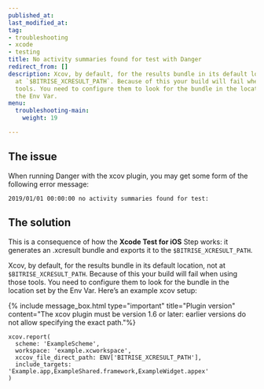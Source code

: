 ```yaml
---
published_at:
last_modified_at:
tag:
- troubleshooting
- xcode
- testing
title: No activity summaries found for test with Danger
redirect_from: []
description: Xcov, by default, for the results bundle in its default location, not
  at `$BITRISE_XCRESULT_PATH`. Because of this your build will fail when using those
  tools. You need to configure them to look for the bundle in the location set by
  the Env Var.
menu:
  troubleshooting-main:
    weight: 19

---
```

## The issue

When running Danger with the xcov plugin, you may get some form of the following error message:

    2019/01/01 00:00:00 no activity summaries found for test:

## The solution

This is a consequence of how the **Xcode Test for iOS** Step works: it generates an .xcresult bundle and exports it to the `$BITRISE_XCRESULT_PATH`.

Xcov, by default, for the results bundle in its default location, not at `$BITRISE_XCRESULT_PATH`. Because of this your build will fail when using those tools. You need to configure them to look for the bundle in the location set by the Env Var. Here’s an example xcov setup:

{% include message_box.html type="important" title="Plugin version" content="The xcov plugin must be version 1.6 or later: earlier versions do not allow specifying the exact path."%}

    xcov.report(
      scheme: 'ExampleScheme',
      workspace: 'example.xcworkspace',
      xccov_file_direct_path: ENV['BITRISE_XCRESULT_PATH'],
      include_targets: 'Example.app,ExampleShared.framework,ExampleWidget.appex'
    )